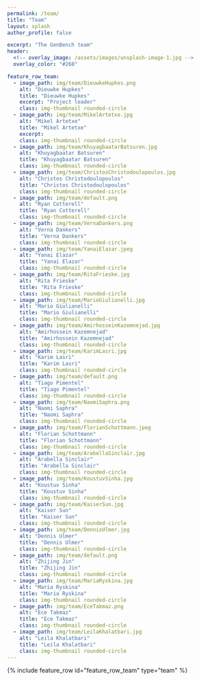 ```yaml
---
permalink: /team/
title: "Team"
layout: splash
author_profile: false

excerpt: "The GenBench team"
header:
  <!-- overlay_image: /assets/images/unsplash-image-1.jpg -->
  overlay_color: "#268"

feature_row_team:
  - image_path: img/team/DieuwkeHupkes.png
    alt: "Dieuwke Hupkes"
    title: "Dieuwke Hupkes"
    excerpt: "Project leader"
    class: img-thumbnail rounded-circle
  - image_path: img/team/MikelArtetxe.jpg
    alt: "Mikel Artetxe"
    title: "Mikel Artetxe"
    excerpt: 
    class: img-thumbnail rounded-circle
  - image_path: img/team/KhuyagbaatarBatsuren.jpg
    alt: "Khuyagbaatar Batsuren"
    title: "Khuyagbaatar Batsuren"
    class: img-thumbnail rounded-circle
  - image_path: img/team/ChristosChristodoulopoulos.jpg
    alt: "Christos Christodoulopoulos"
    title: "Christos Christodoulopoulos"
    class: img-thumbnail rounded-circle
  - image_path: img/team/default.png
    alt: "Ryan Cotterell"
    title: "Ryan Cotterell"
    class: img-thumbnail rounded-circle
  - image_path: img/team/VernaDankers.png
    alt: "Verna Dankers"
    title: "Verna Dankers"
    class: img-thumbnail rounded-circle
  - image_path: img/team/YanaiElazar.jpeg
    alt: "Yanai Elazar"
    title: "Yanai Elazar"
    class: img-thumbnail rounded-circle
  - image_path: img/team/RitaFrieske.jpg
    alt: "Rita Frieske"
    title: "Rita Frieske"
    class: img-thumbnail rounded-circle
  - image_path: img/team/MarioGiulianelli.jpg
    alt: "Mario Giulianelli"
    title: "Mario Giulianelli"
    class: img-thumbnail rounded-circle
  - image_path: img/team/AmirhosseinKazemnejad.jpg
    alt: "Amirhossein Kazemnejad"
    title: "Amirhossein Kazemnejad"
    class: img-thumbnail rounded-circle
  - image_path: img/team/KarimLasri.jpg
    alt: "Karim Lasri"
    title: "Karim Lasri"
    class: img-thumbnail rounded-circle
  - image_path: img/team/default.png
    alt: "Tiago Pimentel"
    title: "Tiago Pimentel"
    class: img-thumbnail rounded-circle
  - image_path: img/team/NaomiSaphra.png
    alt: "Naomi Saphra"
    title: "Naomi Saphra"
    class: img-thumbnail rounded-circle
  - image_path: img/team/FlorianSchottmann.jpeg
    alt: "Florian Schottmann"
    title: "Florian Schottmann"
    class: img-thumbnail rounded-circle
  - image_path: img/team/ArabellaSinclair.jpg
    alt: "Arabella Sinclair"
    title: "Arabella Sinclair"
    class: img-thumbnail rounded-circle
  - image_path: img/team/KoustuvSinha.jpg
    alt: "Koustuv Sinha"
    title: "Koustuv Sinha"
    class: img-thumbnail rounded-circle
  - image_path: img/team/KaiserSun.jpg
    alt: "Kaiser Sun"
    title: "Kaiser Sun"
    class: img-thumbnail rounded-circle
  - image_path: img/team/DennisUlmer.jpg
    alt: "Dennis Ulmer"
    title: "Dennis Ulmer"
    class: img-thumbnail rounded-circle
  - image_path: img/team/default.png
    alt: "Zhijing Jin"
    title: "Zhijing Jin"
    class: img-thumbnail rounded-circle
  - image_path: img/team/MariaRyskina.jpg
    alt: "Maria Ryskina"
    title: "Maria Ryskina"
    class: img-thumbnail rounded-circle
  - image_path: img/team/EceTakmaz.png
    alt: "Ece Takmaz"
    title: "Ece Takmaz"
    class: img-thumbnail rounded-circle
  - image_path: img/team/LeilaKhalatbari.jpg
    alt: "Leila Khalatbari"
    title: "Leila Khalatbari"
    class: img-thumbnail rounded-circle
---
```


{% include feature_row id="feature_row_team" type="team" %}
